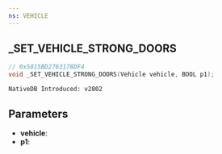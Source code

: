 ```yaml
---
ns: VEHICLE 
---
```


## _SET_VEHICLE_STRONG_DOORS

```c
// 0x5815BD2763178DF4 
void _SET_VEHICLE_STRONG_DOORS(Vehicle vehicle, BOOL p1);
```

```
NativeDB Introduced: v2802
```

## Parameters
* **vehicle**:
* **p1**:
